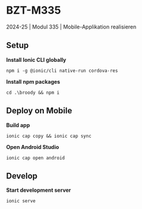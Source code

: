 # BZT-M335

2024-25 | Modul 335 | Mobile-Applikation realisieren

## Setup

**Install Ionic CLI globally**

```shell
npm i -g @ionic/cli native-run cordova-res
```

**Install npm packages**

```shell
cd .\broody && npm i
```

## Deploy on Mobile

**Build app**

```shell
ionic cap copy && ionic cap sync
```

**Open Android Studio**

```shell
ionic cap open android
```

## Develop

**Start development server**

```shell
ionic serve
```
